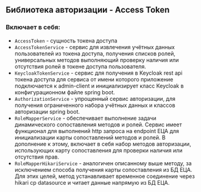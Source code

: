 ## Библиотека авторизации - Access Token

### Включает в себя:
* `AccessToken` - сущность токена доступа
* `AccessTokenService` - сервис для извлечения учётных данных пользователей из токена доступа, получения списков ролей, универсальных методов выполняющий проверку наличия или отсутствия ролей в токене доступа пользователя.
* `KeycloakTokenService` - сервис для получения в Keycloak rest api токена доступа для сервиса от имени которого приложение подключается к admin-client и инициализирует класс Keycloak в конфигурационном файле spring boot.
* `AuthorizationService` - упрощенный сервис авторизации, для получения ограниченного набора учётных данных и классов авторизации spring boot.
* `RoleMapperService` - обеспечивает выполнение задачи динамического сопоставления методов и ролей. Сервис имеет функционал для выполнений http запроса на endpoint ЕЦА для инициализации карты сопоставлений методов и ролей. В дополнение к этому, включает в себя набор методов авторизации, использующих карту сопоставления для проверки наличия или отсутствия прав.
* `RoleMapperHikariService` - аналогичен описанному выше методу, за исключением способа получения карты сопоставления из БД ЕЦА. Для этих целей, метод устанавливает временное соединение через hikari cp datasource и читает данные напрямую из БД ЕЦА.


